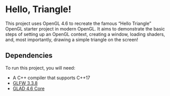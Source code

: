# Hello, Triangle!
This project uses OpenGL 4.6 to recreate the famous “Hello Triangle” OpenGL starter project in modern OpenGL. It aims to demonstrate the basic steps of setting up an OpenGL context, creating a window, loading shaders, and, most importantly, drawing a simple triangle on the screen!
## Dependencies
To run this project, you will need:
- A C++ compiler that supports C++17
- [GLFW 3.3.8](https://github.com/glfw/glfw)
- [GLAD 4.6 Core](https://github.com/Dav1dde/glad)
